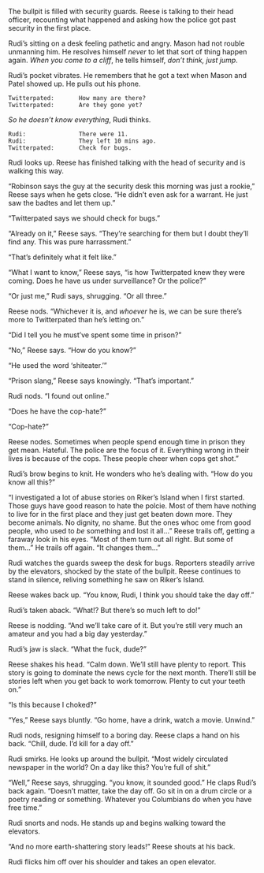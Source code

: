 The bullpit is filled with security guards. Reese is talking to their head
officer, recounting what happened and asking how the police got past security in
the first place.

Rudi’s sitting on a desk feeling pathetic and angry. Mason had not rouble
unmanning him. He resolves himself _never_ to let that sort of thing happen
again. _When you come to a cliff_, he tells himself, _don’t think, just jump_.

Rudi’s pocket vibrates. He remembers that he got a text when Mason and Patel
showed up. He pulls out his phone.

```
Twitterpated:       How many are there?
Twitterpated:       Are they gone yet?
```

_So he doesn’t know everything_, Rudi thinks.

```
Rudi:               There were 11.
Rudi:               They left 10 mins ago.
Twitterpated:       Check for bugs.
```

Rudi looks up. Reese has finished talking with the head of security and is
walking this way.

“Robinson says the guy at the security desk this morning was just a rookie,”
Reese says when he gets close. “He didn’t even ask for a warrant. He just saw
the badtes and let them up.”

“Twitterpated says we should check for bugs.”

“Already on it,” Reese says. “They’re searching for them but I doubt they’ll
find any. This was pure harrassment.”

“That’s definitely what it felt like.”

“What I want to know,” Reese says, “is how Twitterpated knew they were coming.
Does he have us under surveillance? Or the police?”

“Or just me,” Rudi says, shrugging. “Or all three.”

Reese nods. “Whichever it is, and _whoever_ he is, we can be sure there’s more
to Twitterpated than he’s letting on.”

“Did I tell you he must’ve spent some time in prison?”

“No,” Reese says. “How do you know?”

“He used the word ‘shiteater.’”

“Prison slang,” Reese says knowingly. “That’s important.”

Rudi nods. “I found out online.”

“Does he have the cop-hate?”

“Cop-hate?”

Reese nodes. Sometimes when people spend enough time in prison they get mean.
Hateful. The police are the focus of it. Everything wrong in their lives is
because of the cops. These people cheer when cops get shot.”

Rudi’s brow begins to knit. He wonders who he’s dealing with. “How do you know
all this?”

“I investigated a lot of abuse stories on Riker’s Island when I first started.
Those guys have good reason to hate the polcie. Most of them have nothing to
live for in the first place and they just get beaten down more. They become
animals. No dignity, no shame. But the ones whoc ome from good people, who used
to _be_ something and lost it all...” Reese trails off, getting a faraway look
in his eyes. “Most of them turn out all right. But some of them...” He trails
off again. “It changes them...”

Rudi watches the guards sweep the desk for bugs. Reporters steadily arrive by
the elevators, shocked by the state of the bullpit. Reese continues to stand in
silence, reliving something he saw on Riker’s Island.

Reese wakes back up. “You know, Rudi, I think you should take the day off.”

Rudi’s taken aback. “What!? But there’s so much left to do!”

Reese is nodding. “And we’ll take care of it. But you’re still very much an
amateur and you had a big day yesterday.”

Rudi’s jaw is slack. “What the fuck, dude?”

Reese shakes his head. “Calm down. We’ll still have plenty to report. This story
is going to dominate the news cycle for the next month. There’ll still be
stories left when you get back to work tomorrow. Plenty to cut your teeth on.”

“Is this because I choked?”

“Yes,” Reese says bluntly. “Go home, have a drink, watch a movie. Unwind.”

Rudi nods, resigning himself to a boring day. Reese claps a hand on his back.
“Chill, dude. I’d kill for a day off.”

Rudi smirks. He looks up around the bullpit. “Most widely circulated newspaper
in the world? On a day like this? You’re full of shit.”

“Well,” Reese says, shrugging. “you know, it sounded good.” He claps Rudi’s back
again. “Doesn’t matter, take the day off. Go sit in on a drum circle or a poetry
reading or something. Whatever you Columbians do when you have free time.”

Rudi snorts and nods. He stands up and begins walking toward the elevators.

“And no more earth-shattering story leads!” Reese shouts at his back.

Rudi flicks him off over his shoulder and takes an open elevator.
